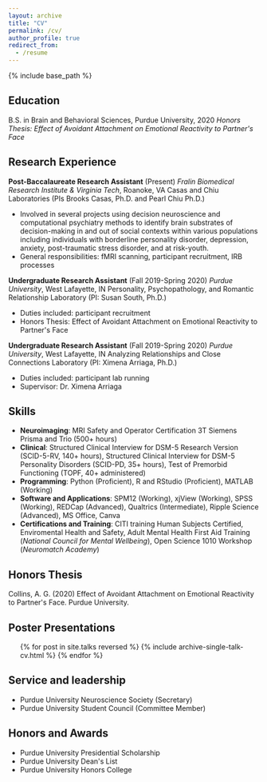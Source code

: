 ```yaml
---
layout: archive
title: "CV"
permalink: /cv/
author_profile: true
redirect_from:
  - /resume
---
```


{% include base_path %}

Education
---
B.S. in Brain and Behavioral Sciences, Purdue University, 2020
*Honors Thesis: Effect of Avoidant Attachment on Emotional Reactivity to Partner's Face*

Research Experience
---
**Post-Baccalaureate Research Assistant** (Present)
*Fralin Biomedical Research Institute & Virginia Tech*, Roanoke, VA
Casas and Chiu Laboratories (PIs Brooks Casas, Ph.D. and Pearl Chiu Ph.D.)
 * Involved in several projects using decision neuroscience and computational psychiatry methods to identify brain substrates of decision-making in and out of social contexts within various populations including individuals with borderline personality disorder, depression, anxiety, post-traumatic stress disorder, and at risk-youth.
* General responsibilities:  fMRI scanning, participant recruitment, IRB processes

**Undergraduate Research Assistant** (Fall 2019-Spring 2020)
*Purdue University*, West Lafayette, IN
Personality, Psychopathology, and Romantic Relationship Laboratory (PI: Susan South, Ph.D.)
* Duties included: participant recruitment
* Honors Thesis: Effect of Avoidant Attachment on Emotional Reactivity to Partner's Face

**Undergraduate Research Assistant** (Fall 2019-Spring 2020) 
*Purdue University*, West Lafayette, IN
Analyzing Relationships and Close Connections Laboratory (PI: Ximena Arriaga, Ph.D.)
* Duties included: participant lab running
* Supervisor: Dr. Ximena Arriaga
 
Skills
---
* **Neuroimaging**: MRI Safety and Operator Certification 3T Siemens Prisma and Trio (500+ hours)
* **Clinical**: Structured Clinical Interview for DSM-5 Research Version (SCID-5-RV, 140+ hours), Structured Clinical Interview for DSM-5 Personality Disorders (SCID-PD, 35+ hours), Test of Premorbid Functioning (TOPF, 40+ administered)
* **Programming**: Python (Proficient), R and RStudio (Proficient), MATLAB (Working)
* **Software and Applications**: SPM12 (Working), xjView (Working), SPSS (Working), REDCap (Advanced), Qualtrics (Intermediate), Ripple Science (Advanced), MS Office, Canva
* **Certifications and Training**: CITI training Human Subjects Certified, Enviromental Health and Safety, Adult Mental Health First Aid Training (*National Council for Mental Wellbeing*), Open Science 1010 Workshop (*Neuromatch Academy*)
  
Honors Thesis
---
Collins, A. G. (2020) Effect of Avoidant Attachment on Emotional Reactivity to Partner's Face. Purdue University.

Poster Presentations
---
  <ul>{% for post in site.talks reversed %} 
    {% include archive-single-talk-cv.html  %}
  {% endfor %}</ul>
  
Service and leadership
---
* Purdue University Neuroscience Society (Secretary)
* Purdue University Student Council (Committee Member)

Honors and Awards
---
* Purdue University Presidential Scholarship
* Purdue University Dean's List
* Purdue University Honors College

